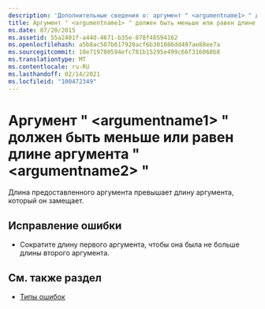 ```yaml
---
description: 'Дополнительные сведения о: аргумент " <argumentname1> " должен быть меньше или равен длине аргумента " <argumentname2> "'
title: Аргумент " <argumentname1> " должен быть меньше или равен длине аргумента " <argumentname2> "
ms.date: 07/20/2015
ms.assetid: 55a2401f-a44d-4671-b35e-878f48594162
ms.openlocfilehash: a5b8ac507b617920acf6b301086dd407ae88ee7a
ms.sourcegitcommit: 10e719780594efc781b15295e499c66f316068b8
ms.translationtype: MT
ms.contentlocale: ru-RU
ms.lasthandoff: 02/14/2021
ms.locfileid: "100472349"
---
```

# <a name="argument-argumentname1-must-be-less-than-or-equal-the-length-of-argument-argumentname2"></a>Аргумент " \<argumentname1> " должен быть меньше или равен длине аргумента " \<argumentname2> "

Длина предоставленного аргумента превышает длину аргумента, который он замещает.  
  
## <a name="to-correct-this-error"></a>Исправление ошибки  
  
- Сократите длину первого аргумента, чтобы она была не больше длины второго аргумента.  
  
## <a name="see-also"></a>См. также раздел

- [Типы ошибок](../programming-guide/language-features/error-types.md)
